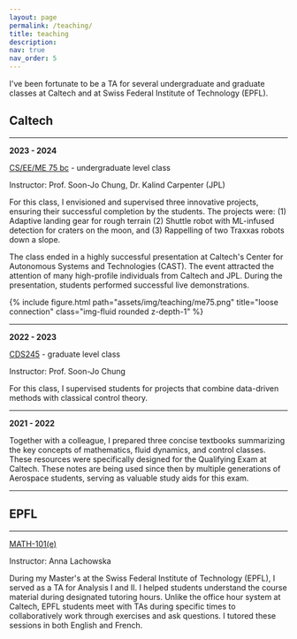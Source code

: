 ```yaml
---
layout: page
permalink: /teaching/
title: teaching
description: 
nav: true
nav_order: 5
---
```



I've been fortunate to be a TA for several undergraduate and graduate classes at Caltech and at Swiss Federal Institute of Technology (EPFL).

## Caltech

--------------

**2023 - 2024**

[CS/EE/ME 75 bc](https://www.cms.caltech.edu/academics/courses/cseeme-75-abc) - undergraduate level class

Instructor: Prof. Soon-Jo Chung, Dr. Kalind Carpenter (JPL)

For this class, I envisioned and supervised three innovative projects, ensuring their successful completion by the students. The projects were: (1) Adaptive landing gear for rough terrain (2) Shuttle robot with ML-infused detection for craters on the moon, and (3) Rappelling of two Traxxas robots down a slope.

The class ended in a highly successful presentation at Caltech's Center for Autonomous Systems and Technologies (CAST). The event attracted the attention of many high-profile individuals from Caltech and JPL. During the presentation, students performed successful live demonstrations.
 
<div class="row justify-content-sm-center">
    <div class="col-sm-9 mt-3 mt-md-0">
        {% include figure.html path="assets/img/teaching/me75.png" title="loose connection" class="img-fluid rounded z-depth-1" %}
    </div>
</div>

--------------

**2022 - 2023**

[CDS245](https://www.cms.caltech.edu/academics/courses/cds-245) - graduate level class

Instructor: Prof. Soon-Jo Chung

For this class, I supervised students for projects that combine data-driven methods with classical control theory. 


--------------

**2021 - 2022**

Together with a colleague, I prepared three concise textbooks summarizing the key concepts of mathematics, fluid dynamics, and control classes. These resources were specifically designed for the Qualifying Exam at Caltech. 
These notes are being used since then by multiple generations of Aerospace students, serving as valuable study aids for this exam.

-------------

## EPFL

-------------

[MATH-101(e)](https://isa.epfl.ch/imoniteur_ISAP/!itffichecours.htm?ww_i_matiere=1705590&ww_x_anneeacad=2305107546&ww_i_section=249847&ww_i_niveau=6683111&ww_c_langue=en)

Instructor: Anna Lachowska

During my Master's at the Swiss Federal Institute of Technology (EPFL), I served as a TA for Analysis I and II.
I helped students understand the course material during designated tutoring hours. 
Unlike the office hour system at Caltech, EPFL students meet with TAs during specific times to collaboratively work through exercises and ask questions.
I tutored these sessions in both English and French.


